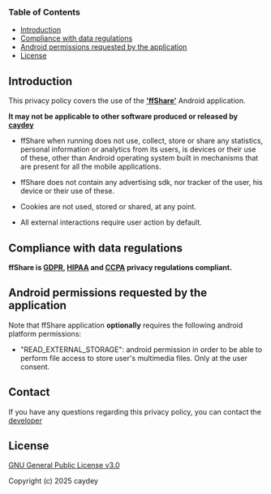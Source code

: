 ### Table of Contents

- [Introduction](##Introduction)
- [Compliance with data regulations](##compliance-with-data-regulations)
- [Android permissions requested by the application](##android-permissions-requested-by-the-application)
- [License](##license)

## Introduction
This privacy policy covers the use of the **['ffShare'](https://github.com/caydey/ffshare)** Android application.

**It may not be applicable to other software produced or released by [caydey](https://github.com/caydey)**

- ffShare when running does not use, collect, store or share any statistics, personal information or analytics from its users, is devices or their use of these, other than Android operating system built in mechanisms that are present for all the mobile applications.

- ffShare does not contain any advertising sdk, nor tracker of the user, his device or their use of these.

- Cookies are not used, stored or shared, at any point.

- All external interactions require user action by default.

## Compliance with data regulations

**ffShare is [GDPR](https://commission.europa.eu/law/law-topic/data-protection_en?), [HIPAA](https://www.hhs.gov/hipaa/index.html) and [CCPA](https://oag.ca.gov/privacy/ccpa/regs) privacy regulations compliant.**

 <!-- ffShare specific licenses of libraries used in the application can be accessed from About section. - Not useful actually -->

## Android permissions requested by the application
Note that ffShare application __optionally__ requires the following android platform permissions:

* "READ_EXTERNAL_STORAGE": android permission in order to be able to perform file access to store user's multimedia files. Only at the user consent.

<!-- * "POST_NOTIFICATIONS": android permission in order to be able to Show notifications. - Not useful actually -->

## Contact                                                                      

If you have any questions regarding this privacy policy, you can contact the [developer](ffshare-caydey@protonmail.com)

## License
[GNU General Public License v3.0](www.gnu.org/licenses/gpl.html)

Copyright (c) 2025 caydey
